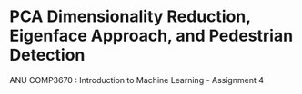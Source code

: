 # PCA Dimensionality Reduction, Eigenface Approach, and Pedestrian Detection
ANU COMP3670 : Introduction to Machine Learning - Assignment 4
